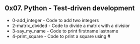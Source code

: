 ## 0x07. Python - Test-driven development

* 0-add_integer - Code to add two integers
* 2-matrix_divided - Code to divide a matrix with a divisior
* 3-say_my_name - Code to print firstname lastname
* 4-print_square - Code to print a square using #
